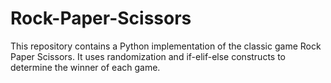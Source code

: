 # Rock-Paper-Scissors

This repository contains a Python implementation of the classic game Rock Paper Scissors. It uses randomization and if-elif-else constructs to determine 
the winner of each game.

